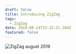 ```yaml
---
draft: false
title: Introducing ZigZag
tags:
  - ZigZag
date: 2019-08-14T13:22:21.204Z
featured: false
---
```

![ZigZag august 2019](/img/ZigZag-aug-2019.png)
